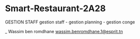 # Smart-Restaurant-2A28
GESTION STAFF
gestion staff - gestion planning - gestion conge

_
Wassim ben romdhane
wassim.benromdhane.1@esprit.tn
